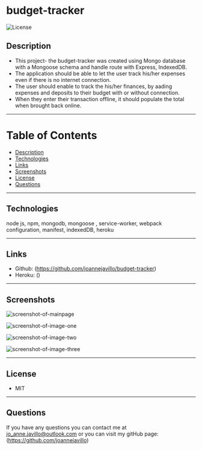 # budget-tracker

![License](https://img.shields.io/badge/License-MIT-purple)

## Description 
- This project- the budget-tracker was created using Mongo database with a Mongoose schema and handle route with Express, IndexedDB.
- The application should be able to let the user track his/her expenses even if there is no internet connection.
- The user should enable to track the his/her finances, by aading expenses and deposits to their budget with or without connection. 
- When they enter their transaction offline, it should populate the total when brought back online.

 ---
# Table of Contents 

  - [Description](#Description)
  - [Technologies](#Technologies)
  - [Links](#Links)
  - [Screenshots](#Screenshots)
  - [License](#License)
  - [Questions](#questions)
---

## Technologies
node js, npm, mongodb, mongoose , service-worker, webpack configuration, manifest, indexedDB, heroku

---
## Links
 - Github: (https://github.com/joannejavillo/budget-tracker)
 - Heroku: ()
 
---
## Screenshots
![screenshot-of-mainpage](./assets/images/mainpage.png)

![screenshot-of-image-one](./assets/images/fitnessone.png)

![screenshot-of-image-two](./assets/images/fitnesstwo.png)

![screenshot-of-image-three](./assets/images/fitnessthree.png)

---
## License
- MIT
---
## Questions
If you have any questions you can contact me at jo_anne.javillo@outlook.com or you can visit my gitHub page: (https://github.com/joannejavillo)